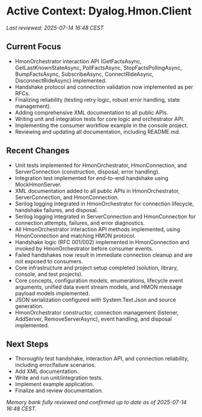 # Active Context: Dyalog.Hmon.Client

_Last reviewed: 2025-07-14 16:48 CEST_

## Current Focus
- HmonOrchestrator interaction API (GetFactsAsync, GetLastKnownStateAsync, PollFactsAsync, StopFactsPollingAsync, BumpFactsAsync, SubscribeAsync, ConnectRideAsync, DisconnectRideAsync) implemented.
- Handshake protocol and connection validation now implemented as per RFCs.
- Finalizing reliability (testing retry logic, robust error handling, state management).
- Adding comprehensive XML documentation to all public APIs.
- Writing unit and integration tests for core logic and orchestrator API.
- Implementing the consumer workflow example in the console project.
- Reviewing and updating all documentation, including README.md.

## Recent Changes
- Unit tests implemented for HmonOrchestrator, HmonConnection, and ServerConnection (construction, disposal, error handling).
- Integration test implemented for end-to-end handshake using MockHmonServer.
- XML documentation added to all public APIs in HmonOrchestrator, ServerConnection, and HmonConnection.
- Serilog logging integrated in HmonOrchestrator for connection lifecycle, handshake failures, and disposal.
- Serilog logging integrated in ServerConnection and HmonConnection for connection attempts, failures, and error diagnostics.
- All HmonOrchestrator interaction API methods implemented, using HmonConnection and matching HMON protocol.
- Handshake logic (RFC 001/002) implemented in HmonConnection and invoked by HmonOrchestrator before consumer events.
- Failed handshakes now result in immediate connection cleanup and are not exposed to consumers.
- Core infrastructure and project setup completed (solution, library, console, and test projects).
- Core concepts, configuration models, enumerations, lifecycle event arguments, unified data event stream models, and HMON message payload models implemented.
- JSON serialization configured with System.Text.Json and source generation.
- HmonOrchestrator constructor, connection management (listener, AddServer, RemoveServerAsync), event handling, and disposal implemented.

## Next Steps
- Thoroughly test handshake, interaction API, and connection reliability, including error/failure scenarios.
- Add XML documentation.
- Write and run unit/integration tests.
- Implement example application.
- Finalize and review documentation.

_Memory bank fully reviewed and confirmed up to date as of 2025-07-14 16:48 CEST._
